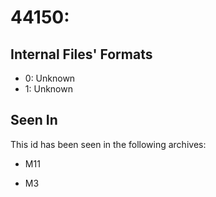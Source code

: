 # 44150: 

## Internal Files' Formats
- 0: Unknown
- 1: Unknown

## Seen In

This id has been seen in the following archives:  

- M11  

- M3  
